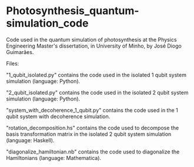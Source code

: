 # Photosynthesis_quantum-simulation_code
Code used in the quantum simulation of photosynthesis at the Physics Engineering Master's dissertation, in University of Minho, by José Diogo Guimarães.

Files:

"1_qubit_isolated.py" contains the code used in the isolated 1 qubit system simulation (language: Python).

"2_qubit_isolated.py" contains the code used in the isolated 2 qubit system simulation (language: Python).

"system_with_decoherence_1_qubit.py" contains the code used in the 1 qubit system with decoherence simulation.

"rotation_decomposition.hs" contains the code used to decompose the basis transformation matrix in the isolated 2 qubit system simulation (language: Haskell).

"diagonalize_hamiltonian.nb" contains the code used to diagonalize the Hamiltonians (language: Mathematica).
